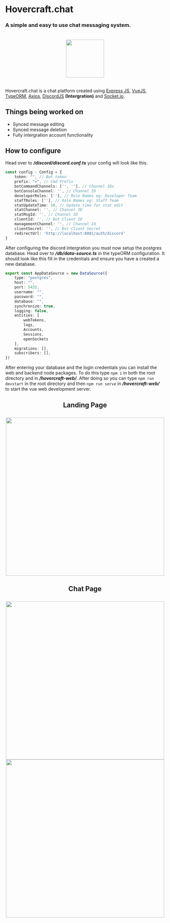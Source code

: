 # Hovercraft.chat

### A simple and easy to use chat messaging system.

<div align="center" style="padding-bottom:2vw; padding-top:2vw;">
<img src="https://i.imgur.com/kosnCeT.png" height=120>
</div>

Hovercraft.chat is a chat platform created using [Express JS](https://expressjs.com), [VueJS](https://vuejs.org/), [TypeORM](https://typeorm.io/), [Axios](https://axios-http.com/docs/intro), [DiscordJS](https://discord.js.org/) **(Intergration)** and [Socket.io](https://socket.io/).

## Things being worked on

- Synced message editing
- Synced message deletion
- Fully intergration account functionality

## How to configure
Head over to ***/discord/discord.conf.ts*** your config will look like this.
```typescript
const config : Config = {
    token: "", // Bot token
    prefix: "=", // Cmd Prefix
    botCommandChannels: ['', ''], // Channel IDs
    botConsoleChannel: '', // Channel ID
    developerRoles: [''], // Role Names eg: Developer Team
    staffRoles: [''], // Role Names eg: Staff Team
    statUpdateTime: 10, // Update time for stat edit
    statChannel: '', // Channel ID
    statMsgId: '', // Channel ID
    clientId: '', // Bot Client ID
    managementChannel: '', // Channel Id
    clientSecret: '', // Bot Client Secret
    redirectUrl: 'http://localhost:8081/auth/discord'
}
```

After configuring the discord intergration you must now setup the postgres database. Head over to ***/db/data-source.ts*** in the typeORM configuration. It should look like this fill in the credentials and ensure you have a created a new database.

```typescript
export const AppDataSource = new DataSource({
    type: "postgres",
    host: "",
    port: 5432,
    username: "",
    password: "",
    database: "",
    synchronize: true,
    logging: false,
    entities: [
        webTokens,
        logs,
        Accounts,
        Sessions,
        openSockets
    ],
    migrations: [],
    subscribers: [],
})
```
After entering your database and the login credentials you can install the web and backend node packages. To do this type ``npm i`` in both the root directory and in ***/hovercraft-web/***. After doing so you can type ``npm run devstart`` in the root directory and then ``npm run serve`` in ***/hovercraft-web/*** to start the vue web development server.

<div align=center>
<h2 style="padding-bottom:1vw;">Landing Page</h2>
<img src="https://i.imgur.com/yaF7NmX.png" height=500>
<h2 style="padding-bottom:1vw;">Chat Page</h2>
<img src="https://i.imgur.com/R1G4Yel.png" height=500>
<img src="https://i.imgur.com/ZPqGbzG.png" height=500>
</div>
